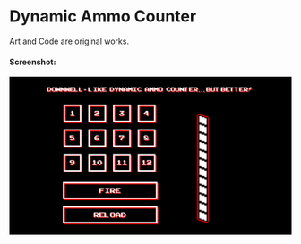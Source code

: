 # Dynamic Ammo Counter
Art and Code are original works.

#### Screenshot:
![Screenshot1](https://github.com/KarimTantawy/Some-Old-Unity-Projects/blob/master/Some%20Old%20Unity%20Projects/Ammo%20Counter/screen.png)
